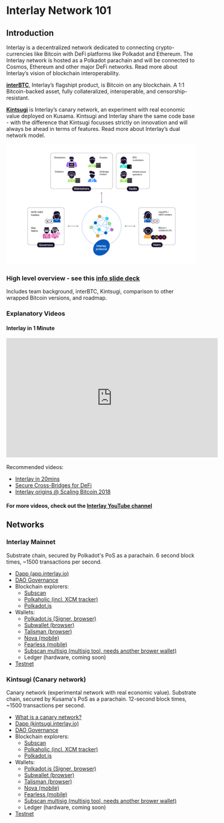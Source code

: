 # Interlay Network 101

## Introduction

Interlay is a decentralized network dedicated to connecting crypto-currencies like Bitcoin with DeFi platforms like Polkadot and Ethereum. The Interlay network is hosted as a Polkadot parachain and will be connected to Cosmos, Ethereum and other major DeFi networks. Read more about Interlay’s vision of blockchain interoperability.

**[interBTC](/getting-started/overview?id=interbtc-bitcoin-on-any-blockchain)**, Interlay’s flagshipt product, is Bitcoin on any blockchain. A 1:1 Bitcoin-backed asset, fully collateralized, interoperable, and censorship-resistant.

**[Kintsugi](../kintsugi/overview)** is Interlay’s canary network, an experiment with real economic value deployed on Kusama. Kintsugi and Interlay share the same code base - with the difference that Kintsugi focusses strictly on innovation and will always be ahead in terms of features. Read more about Interlay’s dual network model.

![Interlay Network](../_assets/img/Interlay-network-stakeholders.png)

### High level overview - see this [ info slide deck](https://docs.google.com/presentation/d/1Z3S55W6zu16WgGfOLMk0Y1bQvPbEHzQZF_B0SFESI-Q/)
Includes team background, interBTC, Kintsugi, comparison to other wrapped Bitcoin versions, and roadmap.

### Explanatory Videos

#### Interlay in 1 Minute

<iframe width="560" height="315" src="https://www.youtube.com/embed/h_LZhiS6Gho" frameborder="0" allow="accelerometer; autoplay; clipboard-write; encrypted-media; gyroscope; picture-in-picture" allowfullscreen></iframe>

Recommended videos:
- [Interlay in 20mins](https://www.youtube.com/watch?v=1buT9r77J7Q&ab_channel=Interlay)
- [Secure Cross-Bridges for DeFi](https://www.youtube.com/watch?v=Ywa0EUMosnk&ab_channel=Interlay)
- [Interlay origins @ Scaling Bitcoin 2018](https://youtu.be/FI9cwksTrQs?t=6410)

#### For more videos, check out the [ Interlay YouTube channel](https://www.youtube.com/channel/UCiO00-2FXx_V0HSSmr1-c7Q)


## Networks

### Interlay Mainnet

Substrate chain, secured by Polkadot's PoS as a parachain. 6 second block times, ~1500 transactions per second.

- [Dapp (app.interlay.io)](https://app.interlay.io/)
- [DAO Governance](https://interlay.subsquare.io/)
- Blockchain explorers:
  - [Subscan](https://interlay.subscan.io/)
  - [Polkaholic (incl. XCM tracker)](https://interlay.polkaholic.io/)
  - [Polkadot.js](https://polkadot.js.org/apps/?rpc=wss%3A%2F%2Fapi.interlay.io%2Fparachain#/explorer)
- Wallets:
  - [Polkadot.js (Signer, browser)](https://polkadot.js.org/extension/)
  - [Subwallet (browser)](https://subwallet.app/)
  - [Talisman (browser)](https://talisman.xyz/)
  - [Nova (mobile)](https://novawallet.io/)
  - [Fearless (mobile)](https://fearlesswallet.io/)
  - [Subscan multisig (multisig tool, needs another brower wallet)](https://multisig.subscan.io/)
  - Ledger (hardware, coming soon)
- [Testnet](https://testnet.interlay.io/)


### Kintsugi (Canary network)

Canary network (experimental network with real economic value). Substrate chain, secured by Kusama's PoS as a parachain. 12-second block times, ~1500 transactions per second.

- [What is a canary network?](../kintsugi/overview.md)
- [Dapp (kintsugi.interlay.io)](https://kintsugi.interlay.io/)
- [DAO Governance](https://kintsugi.subsquare.io/)
- Blockchain explorers:
  - [Subscan](https://kintsugi.subscan.io/)
  - [Polkaholic (incl. XCM tracker)](https://kintsugi.polkaholic.io/)
  - [Polkadot.js](https://polkadot.js.org/apps/?rpc=wss%3A%2F%2Fapi-kusama.interlay.io%2Fparachain#/explorer)
- Wallets:
  - [Polkadot.js (Signer, browser)](https://polkadot.js.org/extension/)
  - [Subwallet (browser)](https://subwallet.app/)
  - [Talisman (browser)](https://talisman.xyz/)
  - [Nova (mobile)](https://novawallet.io/)
  - [Fearless (mobile)](https://fearlesswallet.io/)
  - [Subscan multisig (multisig tool, needs another brower wallet)](https://multisig.subscan.io/)
  - Ledger (hardware, coming soon)
- [Testnet](https://kintnet.interlay.io/)